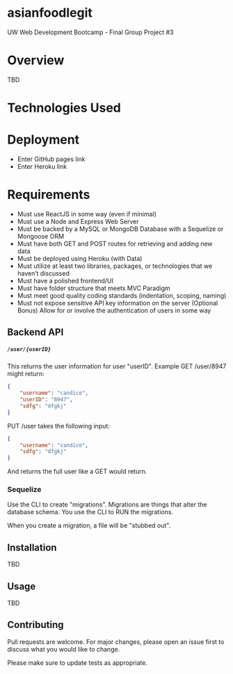# asianfoodlegit
UW Web Development Bootcamp - Final Group Project #3

# Overview
TBD

# Technologies Used

# Deployment
* Enter GitHub pages link
* Enter Heroku link

# Requirements
* Must use ReactJS in some way (even if minimal)
* Must use a Node and Express Web Server
* Must be backed by a MySQL or MongoDB Database with a Sequelize or Mongoose ORM
* Must have both GET and POST routes for retrieving and adding new data
* Must be deployed using Heroku (with Data)
* Must utilize at least two libraries, packages, or technologies that we haven’t discussed
* Must have a polished frontend/UI
* Must have folder structure that meets MVC Paradigm
* Must meet good quality coding standards (indentation, scoping, naming)
* Must not expose sensitive API key information on the server
(Optional Bonus) Allow for or involve the authentication of users in some way

## Backend API

##### `/user/{userID}`

This returns the user information for user "userID".
Example GET /user/8947 might return:

```json
{
	"username": "candice",
	"userID": "8947",
	"sdfg": "dfgkj"
}
```

PUT /user takes the following input:

```json
{
    "username": "candice",
	"sdfg": "dfgkj"
}
```
And returns the full user like a GET would return.

### Sequelize

Use the CLI to create "migrations".
Migrations are things that alter the database schema.
You use the CLI to RUN the migrations.

When you create a migration, a file will be "stubbed out".

## Installation
TBD

## Usage
TBD

## Contributing
Pull requests are welcome. For major changes, please open an issue first to discuss what you would like to change.

Please make sure to update tests as appropriate.
